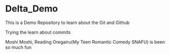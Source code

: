 # Delta_Demo
This is a Demo Repository to learn about the Git and Github

Trying the learn about commits

Moshi Moshi,
Reading Oregairu(My Teen Romantic Comedy SNAFU) is been so much fun